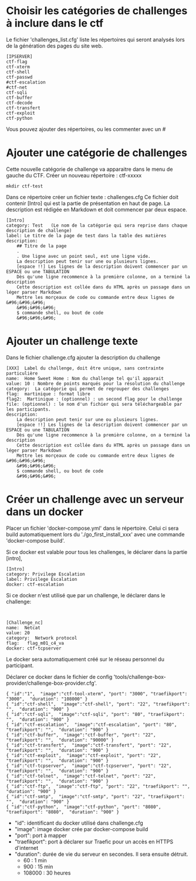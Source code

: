 # Choisir les catégories de challenges à inclure dans le ctf

Le fichier 'challenges_list.cfg' liste les répertoires qui seront analysés lors de la génération des pages du site web.
```
[IPSERVER]
ctf-flag
ctf-xterm
ctf-shell
ctf-passwd
#ctf-escalation
#ctf-net
ctf-sqli
ctf-buffer
ctf-decode
ctf-transfert
ctf-exploit
ctf-python
```
Vous pouvez ajouter des répertoires, ou les commenter avec un #



# Ajouter une catégorie de challenges

Cette nouvelle catégorie de challenge va apparaitre dans le menu de gauche du CTF.
Créer un nouveau répertoire : ctf-xxxxx
````
mkdir ctf-test
````

Dans ce répertoire créer un fichier texte : challenges.cfg
Ce fichier doit contenir [Intro] qui est la partie de présentation en haut de page.
La description est rédigée en Markdown et doit commencer par deux espace.

```
[Intro]
category: Test   (Le nom de la catégorie qui sera reprise dans chaque description de challenge)
label: Le titre de la page de test dans la table des matières 
description:    
    ## Titre de la page
    .
    . Une ligne avec un point seul, est une ligne vide.
    La description peut tenir sur une ou plusieurs lignes.
    [espace !!] Les lignes de la description doivent commencer par un ESPACE ou une TABULATION
    Dès qu'une ligne recommence à la première colonne, on a terminé la description
    Cette description est collée dans du HTML après un passage dans un léger parser Markdown
    Mettre les morçeaux de code ou commande entre deux lignes de &#96;&#96;&#96;
    &#96;&#96;&#96;
    $ commande shell, ou bout de code
    &#96;&#96;&#96;
```


# Ajouter un challenge texte 


Dans le fichier challenge.cfg ajouter la description du challenge

```
[XXX]  Label du challenge, doit être unique, sans contrainte particulière
name:  Home Sweet Home : Nom du challenge tel qu'il apparait 
value: 10 : Nombre de points marqués pour la résolution du challenge
category:  La catégorie qui permet de regrouper des challenges
flag:  martinique : format libre
flag2:  Martinique : (optionnel) : un second flag pour le challenge
file: (optionnel) : le nom d'un fichier qui sera téléchargeable par les participants.
description: 
    La description peut tenir sur une ou plusieurs lignes.
    [espace !!] Les lignes de la description doivent commencer par un ESPACE ou une TABULATION
    Dès qu'une ligne recommence à la première colonne, on a terminé la description
    Cette description est collée dans du HTML après un passage dans un léger parser Markdown
    Mettre les morçeaux de code ou commande entre deux lignes de &#96;&#96;&#96;
    &#96;&#96;&#96;
    $ commande shell, ou bout de code
    &#96;&#96;&#96;
```



# Créer un challenge avec un serveur dans un docker


Placer un fichier 'docker-compose.yml' dans le répertoire. Celui ci sera build automatiquement lors du './go_first_install_xxx' avec une commande 'docker-compose build'.

Si ce docker est valable pour tous les challenges, le déclarer dans la partie [intro], 
````
[Intro]
category: Privilege Escalation
label: Privilege Escalation
docker: ctf-escalation
````

Si ce docker n'est utilisé que par un challenge, le déclarer dans le challenge:
````


[Challenge_nc]
name:  Netcat
value: 20
category:  Network protocol
flag:   flag_m01_c4_va
docker: ctf-tcpserver
````

Le docker sera automatiquement créé sur le réseau personnel du participant.


Déclarer ce docker dans le fichier de config 'tools/challenge-box-provider/challenge-box-provider.cfg'.
````
{ "id":"1",  "image":"ctf-tool-xterm", "port": "3000", "traefikport": "3000",  "duration": "108000" }
{ "id":"ctf-shell",  "image":"ctf-shell", "port": "22", "traefikport": "",  "duration": "900" }
{ "id":"ctf-sqli",  "image":"ctf-sqli", "port": "80", "traefikport": "",  "duration": "900" }
{ "id":"ctf-escalation",  "image":"ctf-escalation", "port": "80", "traefikport": "",  "duration": "900" }
{ "id":"ctf-buffer",  "image":"ctf-buffer", "port": "22", "traefikport": "",  "duration": "90000" }
{ "id":"ctf-transfert",  "image":"ctf-transfert", "port": "22", "traefikport": "",  "duration": "900" }
{ "id":"ctf-exploit",  "image":"ctf-exploit", "port": "22", "traefikport": "",  "duration": "900" }
{ "id":"ctf-tcpserver",  "image":"ctf-tcpserver", "port": "22", "traefikport": "",  "duration": "900" }
{ "id":"ctf-telnet",  "image":"ctf-telnet", "port": "22", "traefikport": "",  "duration": "900" }
{ "id":"ctf-ftp",  "image":"ctf-ftp", "port": "22", "traefikport": "",  "duration": "900" }
{ "id":"ctf-smtp",  "image":"ctf-smtp", "port": "22", "traefikport": "",  "duration": "900" }
{ "id":"ctf-python",  "image":"ctf-python", "port": "8080", "traefikport": "8080",  "duration": "900" }
````
- "id": identificant du docker utilisé dans challenge.cfg
- "image": image docker crée par docker-compose build
- "port": port à mapper
- "traefikport": port à déclarer sur Traefic pour un accès en HTTPS d'internet
- "duration": durée de vie du serveur en secondes. Il sera ensuite détruit.
    - 60 : 1 min
    - 900 : 15 min
    - 108000 : 30 heures









